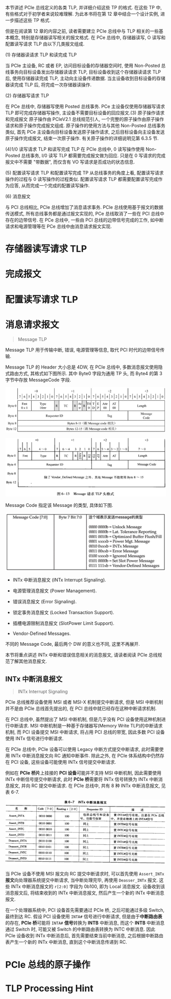 
本节讲述 PCIe 总线定义的各类 TLP, 并详细介绍这些 TP 的格式. 在这些 TP 中, 有些格式对于初学者来说较难理解. 为此本书将在第 12 章中结合一个设计实例, 进一步描述这些 TP 格式.

但是在阅读第 12 章的内容之前, 读者需要建立 PCIe 总线中与 TLP 相关的一些基本概念, 特别是存储器读写相关的报文格式. 在 PCe 总线中, 存储器读写, O 读写和配置读写请求 TLP 由以下几类报文组成.

(1) 存储器读请求 TLP 和读完成 TLP

当 PCIe 主设备, RC 或者 EP, 访问目标设备的存储器空间时, 使用 Non-Posted 总线事务向目标设备发出存储器读请求 TLP, 目标设备收到这个存储器读请求 TLP 后, 使用存储器读完成 TLP, 主动向主设备传递数据. 当主设备收到目标设备的存储器读完成 TLP 后, 将完成一次存储器读操作.

(2) 存储器写请求 TLP

在 PCe 总线中, 存储器写使用 Posted 总线事务. PCe 主设备仅使用存储器写请求 TLP 即可完成存储器写操作, 主设备不需要目标设备的回应报文.(3) 原子操作请求和完成报文
原子操作由 PCIeV2.1 总线规范引人, 一个完整的原子操作由原子操作请求和原子操作完成报文组成. 原子操作的使用方法与其他 Non-Posted 总线事务类似, 首先 PCe 主设备向目标设备发送原子操作请求, 之后目标设备向主设备发送原子操作完成报文, 结束一次原子操作. 有关原子操作的详细说明见第 6.3.5 节.

(4)1/0 读写请求 TLP 和读写完成 TLP 在 PCIe 总线中, 0 读写操作使用 Non-Posted 总线事务, I/0 读写 TLP 都需要完成报文做为回应. 只是在 0 写请求的完成报文中不需要 "带数据", 而仅含有 VO 写请求是否成功的状态信息.

(5) 配置读写请求 TLP 和配置读写完成 TP 从总线事务的角度上看, 配置读写请求操作的过程与 0 读写操作的过程类似. 配置读写请求 TLP 都需要配置读写完成作为应答, 从而完成一个完成的配置读写操作.

(6) 消息报文

与 PCI 总线相比, PCIe 总线增加了消息请求事务. PCIe 总线使用基于报文的数据传送模式, 所有总线事务都是通过报文实现的, PCe 总线取消了一些在 PCI 总线中存在的边带信号. 在 PCe 总线中, 一些由 PCI 总线的边带信号完成的工作, 如中断请求和电源管理等在 PCe 总线中由消息请求报文实现.

# 存储器读写请求 TLP



# 完成报文



# 配置读写请求 TLP


# 消息请求报文

> Message TLP

Message TLP 用于传输中断, 错误, 电源管理等信息, 取代 PCI 时代的边带信号传输.

Message TLP 的 Header 大小总是 4DW, 在 PCIe 总线中, 多数消息报文使用隐式路由方式, 其格式如下图所示. 其中 Byte0 字段为通用 TP 头, 而 Byte4 的第 3 字节中存放 MessageCode 字段.

![2021-11-09-21-50-19.png](./images/2021-11-09-21-50-19.png)

![2024-10-13-00-18-48.png](./images/2024-10-13-00-18-48.png)

Message Code 指定该 Message 的类型, 具体如下图.

![2021-11-09-21-50-32.png](./images/2021-11-09-21-50-32.png)

* INTx 中断消息报文 (INTx Interrupt Signaling).

* 电源管理消息报文 (Power Management).

* 错误消息报文 (Error Signaling).

* 锁定事务消息报文 (Locked Transaction Support).

* 插槽电源限制消息报文 (SlotPower Limit Support).

* Vendor-Defined Messages.

不同的 Message Code, 最后两个 DW 的意义也不同, 这里不再展开.

本节将重点讲述 INTx 中断和错误信息相关的消息报文, 请读者阅读 PCIe 总线规范了解其他消息报文.

## INTx 中断消息报文

> INTx Interrupt Signaling

PCIe 总线推荐设备使用 MSI 或者 MSI-X 机制提交中断请求, 但是 MSI 中断机制并不是由 PCIe 总线首先提出的, 在 PCI 总线中就已经存在这种中断请求机制.

在 PCI 总线中, 虽然提出了 MSI 中断机制, 但是几乎没有 PCI 设备使用这种机制进行中断请求. MSI 中断机制是一种基于存储器写(Memory Write TLP)的中断请求机制, 而 PCI 设备提交 MSI 中断请求, 将占用 PCI 总线的带宽, 因此多数 PCI 设备使用 INTx 信号进行中断请求.

在 PCIe 总线中, PCIe 设备可以使用 Legacy 中断方式提交中断请求, 此时需要使用 INTx 中断消息报文向 RC 通知中断事件. 除此之外, 在 PCIe 体系结构中仍然存在 PCI 设备, 这些设备可能使用 INTx 信号提交中断请求.

例如在 **PCIe 桥片**上挂接的 **PCI 设备**可能并不支持 MSI 中断机制, 因此需要使用 INTx 中断信号提交中断请求, 此时 **PCIe 桥**需要将 INTx 信号转换为 INTx 中断消息报文, 并向 RC 提交中断请求. 在 PCIe 总线中, 共有 8 种 INTx 中断消息报文, 见表 6-7.

![2024-10-13-00-24-00.png](./images/2024-10-13-00-24-00.png)

当 PCIe 设备不使用 MSI 报文向 RC 提交中断请求时, 可以首先使用 `Assert_INTx` **报文**向处理器系统提交中断请求, 当中断处理完毕, 再使用 `Deasser_INTx` 报文. 这些 INTx 中断消息报文的 `r[2:0]` 字段为 0b100, 即为 Local 消息报文. 设备收到该消息报文后, 将结束收到的 INTx 中断消息报文, 然后产生一个新的 INTx 中断消息报文.

在一个处理器系统中, PCI 设备首先需要通过 PCIe 桥, 之后可能通过多级 Switch, 最终到达 RC. 假设 PCI 设备使用 `INTA#` 信号进行中断请求, 但是由于**中断路由表**的存在, **PCIe 桥**可能将 `INTA#` **信号**转换为 **INTB** 中断消息, 而这个 **INTB** 中断消息通过 Switch 时, 可能又被 Switch 的中断路由表转换为 INTC 中断消息. 因此 PCIe 设备收到 INTx 中断消息后, 首先需要结束当前中断消息, 之后根据中断路由表产生一个新的 INTx 中断消息, 直到这个中断消息传递到 RC.


# PCIe 总线的原子操作



# TLP Processing Hint

